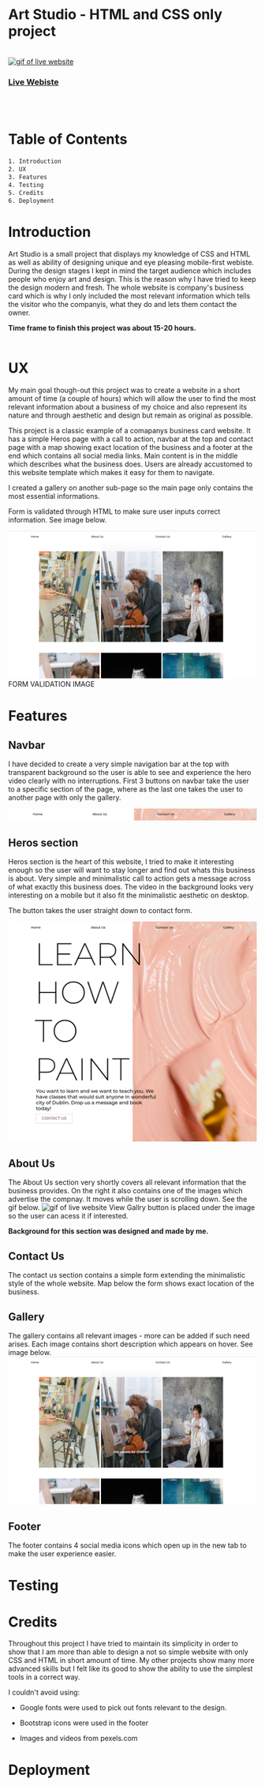 # **Art Studio** - HTML and CSS only project 
<br/>
<a href='https://asiask97.github.io/art-studio/'><img src='documentation/main-gif.gif' alt='gif of live website'></a>

### [Live Webiste](https://asiask97.github.io/art-studio/)
<br/>
<br/>

# Table of Contents
    1. Introduction 
    2. UX 
    3. Features
    4. Testing
    5. Credits
    6. Deployment

# Introduction 
Art Studio is a small project that displays my knowledge of CSS and HTML as well as ability of designing unique and eye pleasing mobile-first webiste.<br/>
During the design stages I kept in mind the target audience which includes people who enjoy art and design. This is the reason why I have tried to keep the design modern and fresh. The whole website is company's business card which is why I only included the most relevant information which tells the visitor who the companyis, what they do and lets them contact the owner. 

**Time frame to finish this project was about 15-20 hours.**
<br/>
<br/>


# UX
My main goal though-out this project was to create a website in a short amount of time (a couple of hours) which will allow the user to find the most relevant information about a business of my choice and also represent its nature and through aesthetic and design but remain as original as possible.


This project is a classic example of a comapanys business card website. It has a simple Heros page with a call to action, navbar at the top and contact page with a map showing exact location of the business and a footer at the end which contains all social media links. Main content is in the middle which describes what the business does. Users are already accustomed to this website template which makes it easy for them to navigate.


I created a gallery on another sub-page so the main page only contains the most essential informations.


Form is validated through HTML to make sure user inputs correct information. See image below.

<img src='documentation/image-on-hover.png' alt='Image gallery with one image being hovered and caption appearing'>
FORM VALIDATION IMAGE
<br/>

# Features
## Navbar
I have decided to create a very simple navigation bar at the top with transparent background so the user is able to see and experience the hero video clearly with no interruptions. First 3 buttons on navbar take the user to a specific section of the page, where as the last one takes the user to another page with only the gallery.

<img src='documentation/navbar.png' alt='Image of navigation bar'>

## Heros section
Heros section is the heart of this website, I tried to make it interesting enough so the user will want to stay longer and find out whats this business is about. Very simple and minimalistic call to action gets a message across of what exactly this business does. The video in the background looks very interesting on a mobile but it also fit the minimalistic aesthetic on desktop.


The button takes the user straight down to contact form.

<img src='documentation/heros-section.png' alt='image of heros section'>

## About Us
The About Us section very shortly covers all relevant information that the business provides. On the right it also contains one of the images which advertise the compnay. It moves while the user is scrolling down. See the gif below.
<img src='documentation/main-gif.gif' alt='gif of live website'>
View Gallry button is placed under the image so the user can acess it if interested.

**Background for this section was designed and made by me.**

## Contact Us
The contact us section contains a simple form extending the minimalistic style of the whole website. Map below the form shows exact location of the business.



## Gallery
The gallery contains all relevant images - more can be added if such need arises. Each image contains short description which appears on hover. See image below.
<img src='documentation/image-on-hover.png' alt='Image gallery with one image being hovered and caption appearing'>

## Footer
The footer contains 4 social media icons which open up in the new tab to make the user experience easier.

# Testing

# Credits
Throughout this project I have tried to maintain its simplicity in order to show that I am more than able to design a not so simple website with only CSS and HTML in short amount of time. My other projects show many more advanced skills but I felt like its good to show the ability to use the simplest tools in a correct way.

I couldn't avoid using:


- Google fonts were used to pick out fonts relevant to the design.

- Bootstrap icons were used in the footer
- Images and videos from pexels.com
# Deployment

